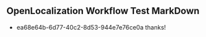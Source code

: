 ## OpenLocalization Workflow Test MarkDown
* ea68e64b-6d77-40c2-8d53-944e7e76ce0a thanks!

<!--HONumber=Sep16_HO1-->


